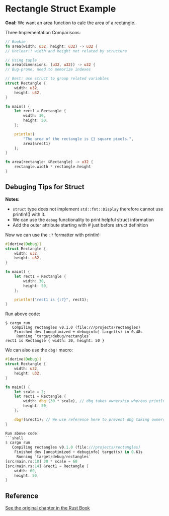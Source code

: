 # Rectangle Struct Example

**Goal:** We want an area function to calc the area of a rectangle.

Three Implementation Comparisons:
```rust
// Rookie
fn area(width: u32, height: u32) -> u32 {
// Unclear!! width and height not related by structure

// Using tuple
fn area(dimensions: (u32, u32)) -> u32 {
// Bug-prone, need to memorize indexes

// Best: use struct to group related variables
struct Rectangle {
    width: u32,
    height: u32,
}

fn main() {
    let rect1 = Rectangle {
        width: 30,
        height: 50,
    };

    println!(
        "The area of the rectangle is {} square pixels.",
        area(&rect1)
    );
}

fn area(rectangle: &Rectangle) -> u32 {
    rectangle.width * rectangle.height
}
```

## Debuging Tips for Struct

**Notes:** 

- `struct` type does not implement `std::fmt::Display` therefore cannot use println!() with it.
- We can use the `debug` functionality to print helpful struct information
- Add the outer attribute starting with # just before struct definition

Now we can use the `:?` formatter with println!:
```rust
#[derive(Debug)]
struct Rectangle {
    width: u32,
    height: u32,
}

fn main() {
    let rect1 = Rectangle {
        width: 30,
        height: 50,
    };

    println!("rect1 is {:?}", rect1);
}
```

Run above code:
```shell
$ cargo run
   Compiling rectangles v0.1.0 (file:///projects/rectangles)
    Finished dev [unoptimized + debuginfo] target(s) in 0.48s
     Running `target/debug/rectangles`
rect1 is Rectangle { width: 30, height: 50 }
```

We can also use the `dbg!` macro:
```rust
#[derive(Debug)]
struct Rectangle {
    width: u32,
    height: u32,
}

fn main() {
    let scale = 2;
    let rect1 = Rectangle {
        width: dbg!(30 * scale), // dbg takes ownership whereas println! takes reference
        height: 50,
    };

    dbg!(&rect1); // We use reference here to prevent dbg taking ownership
}

Run above code:
```shell
$ cargo run
   Compiling rectangles v0.1.0 (file:///projects/rectangles)
    Finished dev [unoptimized + debuginfo] target(s) in 0.61s
     Running `target/debug/rectangles`
[src/main.rs:10] 30 * scale = 60
[src/main.rs:14] &rect1 = Rectangle {
    width: 60,
    height: 50,
}
```

## Reference

[See the original chapter in the Rust Book](https://doc.rust-lang.org/stable/book/ch05-02-example-structs.html)


